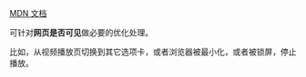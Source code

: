 
[MDN 文档](https://developer.mozilla.org/zh-CN/docs/Web/API/Page_Visibility_API)

可针对**网页是否可见**做必要的优化处理。

比如，从视频播放页切换到其它选项卡，或者浏览器被最小化，或者被锁屏，停止播放。

